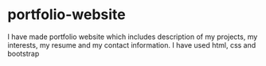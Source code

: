 # portfolio-website
I have made portfolio website which includes description of my projects, my interests, my resume and my contact information. I have used html, css and bootstrap
